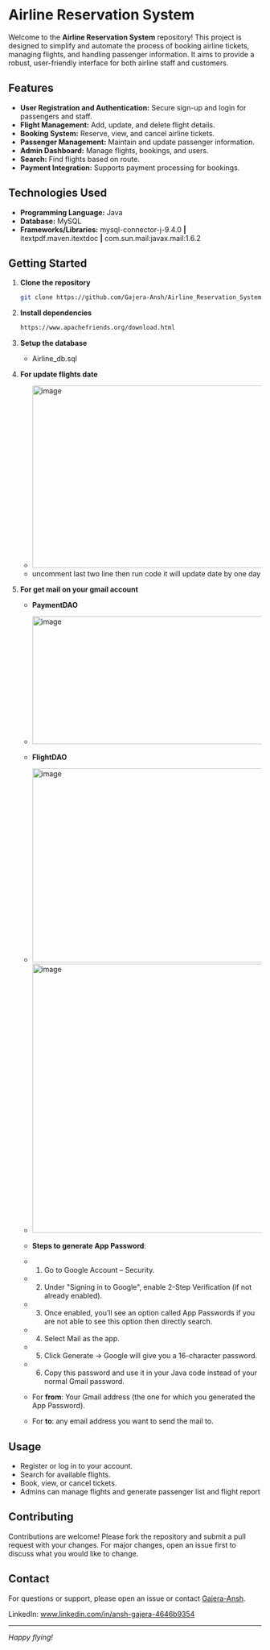 # Airline Reservation System

Welcome to the **Airline Reservation System** repository! This project is designed to simplify and automate the process of booking airline tickets, managing flights, and handling passenger information. It aims to provide a robust, user-friendly interface for both airline staff and customers.

## Features

- **User Registration and Authentication:** Secure sign-up and login for passengers and staff.
- **Flight Management:** Add, update, and delete flight details.
- **Booking System:** Reserve, view, and cancel airline tickets.
- **Passenger Management:** Maintain and update passenger information.
- **Admin Dashboard:** Manage flights, bookings, and users.
- **Search:** Find flights based on route.
- **Payment Integration:** Supports payment processing for bookings.

## Technologies Used

- **Programming Language:** Java
- **Database:** MySQL
- **Frameworks/Libraries:** mysql-connector-j-9.4.0 **|** itextpdf.maven.itextdoc **|** com.sun.mail:javax.mail:1.6.2

## Getting Started

1. **Clone the repository**
   ```sh
   git clone https://github.com/Gajera-Ansh/Airline_Reservation_System.git
   ```
2. **Install dependencies**
   ```sh
   https://www.apachefriends.org/download.html
   ```
3. **Setup the database**
   - Airline_db.sql
  
4. **For update flights date**
   - <img width="1353" height="362" alt="image" src="https://github.com/user-attachments/assets/6a445705-c2db-4c04-aaab-ca1b104ea5a3" />
   - uncomment last two line then run code it will update date by one day

5. **For get mail on your gmail account**
   - **PaymentDAO**
   - <img width="535" height="254" alt="image" src="https://github.com/user-attachments/assets/1a852ddf-8efb-4841-b718-a891537c0861" />


   - **FlightDAO**
   - <img width="1334" height="385" alt="image" src="https://github.com/user-attachments/assets/8b3772cb-f565-4ec4-a61e-d93f6b7c0119" />

   - <img width="1347" height="534" alt="image" src="https://github.com/user-attachments/assets/a76af1a3-31f4-4473-8ee4-bb79321a9afd" />

   - **Steps to generate App Password**:
   -  1. Go to Google Account – Security.
   -  2. Under "Signing in to Google", enable 2-Step Verification (if not already enabled).
   -  3. Once enabled, you’ll see an option called App Passwords if you are not able to see this option then directly search.
   -  4. Select Mail as the app.
   -  5. Click Generate → Google will give you a 16-character password.
   -  6. Copy this password and use it in your Java code instead of your normal Gmail password.
         
   - For **from**: Your Gmail address (the one for which you generated the App Password).
   - For **to**: any email address you want to send the mail to.

## Usage

- Register or log in to your account.
- Search for available flights.
- Book, view, or cancel tickets.
- Admins can manage flights and generate passenger list and flight report

## Contributing

Contributions are welcome! Please fork the repository and submit a pull request with your changes. For major changes, open an issue first to discuss what you would like to change.

## Contact

For questions or support, please open an issue or contact [Gajera-Ansh](https://github.com/Gajera-Ansh).

LinkedIn: www.linkedin.com/in/ansh-gajera-4646b9354

---

*Happy flying!*
